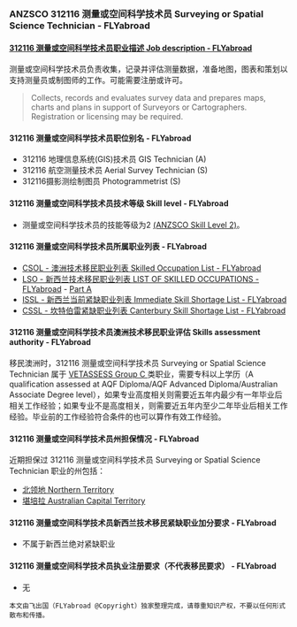### ANZSCO 312116 测量或空间科学技术员 Surveying or Spatial Science Technician - FLYabroad ###

#### [312116 测量或空间科学技术员职业描述 Job description - FLYabroad](http://www.flyabroadvisa.com/anzsco/3121.html#312116)

测量或空间科学技术员负责收集，记录并评估测量数据，准备地图，图表和策划以支持测量员或制图师的工作。可能需要注册或许可。 

> Collects, records and evaluates survey data and prepares maps, charts and plans in support of Surveyors or Cartographers. Registration or licensing may be required.

#### 312116 测量或空间科学技术员职位别名 - FLYabroad
 
- 312116	 地理信息系统(GIS)技术员 GIS Technician (A)
- 312116 航空测量技术员 Aerial Survey Technician (S)
- 312116摄影测绘制图员 Photogrammetrist (S)

#### 312116 测量或空间科学技术员技术等级 Skill level - FLYabroad

- 测量或空间科学技术员的技能等级为2 [(ANZSCO Skill Level 2)](http://www.flyabroadvisa.com/anzsco/)。

#### 312116 测量或空间科学技术员所属职业列表 - FLYabroad

- [CSOL - 澳洲技术移民职业列表 Skilled Occupation List - FLYabroad](http://www.flyabroadvisa.com/sol/)
- [LSO - 新西兰技术移民职业列表 LIST OF SKILLED OCCUPATIONS - FLYabroad](http://nz.flyabroadvisa.com/lso/) - [Part A](parta)
- [ISSL - 新西兰当前紧缺职业列表 Immediate Skill Shortage List - FLYabroad](http://nz.flyabroadvisa.com/work-residence/issl.html)
- [CSSL - 坎特伯雷紧缺职业列表 Canterbury Skill Shortage List - FLYabroad](http://nz.flyabroadvisa.com/work-residence/cssl.html)

#### 312116 测量或空间科学技术员澳洲技术移民职业评估 Skills assessment authority - FLYabroad

移民澳洲时，312116 测量或空间科学技术员 Surveying or Spatial Science Technician 属于 [VETASSESS Group C ](http://www.flyabroadvisa.com/ass/vetassess.html)类职业，需要专科以上学历（A qualification assessed at AQF Diploma/AQF Advanced Diploma/Australian Associate Degree level），如果专业高度相关则需要近五年内最少有一年毕业后相关工作经验；如果专业不是高度相关，则需要近五年内至少二年毕业后相关工作经验。毕业前的工作经验符合条件的也可以算作有效工作经验。

#### 312116 测量或空间科学技术员州担保情况 - FLYabroad

近期担保过 312116 测量或空间科学技术员 Surveying or Spatial Science Technician 职业的州包括：

- [北领地 Northern Territory](http://www.flyabroadvisa.com/zdb/nt.html)
- [堪培拉 Australian Capital Territory](http://www.flyabroadvisa.com/zdb/act.html)

#### 312116 测量或空间科学技术员新西兰技术移民紧缺职业加分要求 - FLYabroad

- 不属于新西兰绝对紧缺职业

#### 312116 测量或空间科学技术员执业注册要求（不代表移民要求） - FLYabroad

- 无

`本文由飞出国（FLYabroad @Copyright）独家整理完成，请尊重知识产权，不要以任何形式散布和传播。`